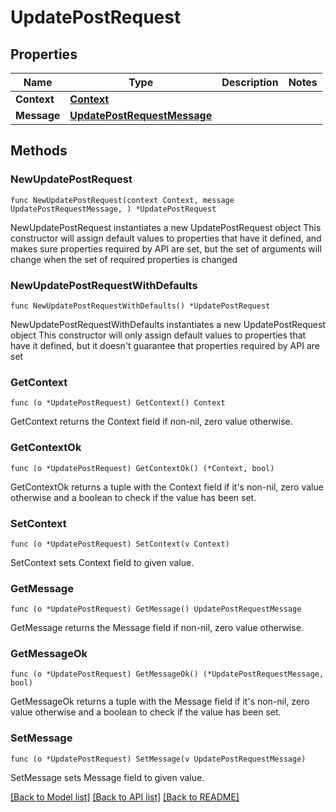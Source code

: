 # UpdatePostRequest

## Properties

Name | Type | Description | Notes
------------ | ------------- | ------------- | -------------
**Context** | [**Context**](Context.md) |  | 
**Message** | [**UpdatePostRequestMessage**](UpdatePostRequestMessage.md) |  | 

## Methods

### NewUpdatePostRequest

`func NewUpdatePostRequest(context Context, message UpdatePostRequestMessage, ) *UpdatePostRequest`

NewUpdatePostRequest instantiates a new UpdatePostRequest object
This constructor will assign default values to properties that have it defined,
and makes sure properties required by API are set, but the set of arguments
will change when the set of required properties is changed

### NewUpdatePostRequestWithDefaults

`func NewUpdatePostRequestWithDefaults() *UpdatePostRequest`

NewUpdatePostRequestWithDefaults instantiates a new UpdatePostRequest object
This constructor will only assign default values to properties that have it defined,
but it doesn't guarantee that properties required by API are set

### GetContext

`func (o *UpdatePostRequest) GetContext() Context`

GetContext returns the Context field if non-nil, zero value otherwise.

### GetContextOk

`func (o *UpdatePostRequest) GetContextOk() (*Context, bool)`

GetContextOk returns a tuple with the Context field if it's non-nil, zero value otherwise
and a boolean to check if the value has been set.

### SetContext

`func (o *UpdatePostRequest) SetContext(v Context)`

SetContext sets Context field to given value.


### GetMessage

`func (o *UpdatePostRequest) GetMessage() UpdatePostRequestMessage`

GetMessage returns the Message field if non-nil, zero value otherwise.

### GetMessageOk

`func (o *UpdatePostRequest) GetMessageOk() (*UpdatePostRequestMessage, bool)`

GetMessageOk returns a tuple with the Message field if it's non-nil, zero value otherwise
and a boolean to check if the value has been set.

### SetMessage

`func (o *UpdatePostRequest) SetMessage(v UpdatePostRequestMessage)`

SetMessage sets Message field to given value.



[[Back to Model list]](../README.md#documentation-for-models) [[Back to API list]](../README.md#documentation-for-api-endpoints) [[Back to README]](../README.md)


